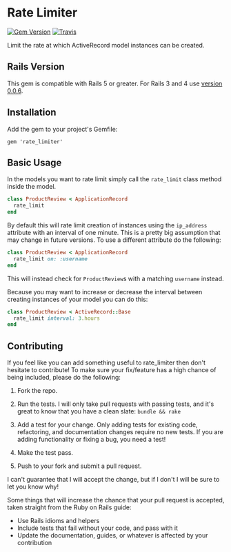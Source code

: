 # Rate Limiter

[![Gem Version](https://badge.fury.io/rb/rate_limiter.svg)](https://badge.fury.io/rb/rate_limiter)
[![Travis](https://travis-ci.com/seaneshbaugh/rate_limiter.svg?branch=master)](https://travis-ci.org/seaneshbaugh/rate_limiter)

Limit the rate at which ActiveRecord model instances can be created.

## Rails Version

This gem is compatible with Rails 5 or greater. For Rails 3 and 4 use [version 0.0.6](https://rubygems.org/gems/rate_limiter/versions/0.0.6).

## Installation

Add the gem to your project's Gemfile:

    gem 'rate_limiter'

## Basic Usage

In the models you want to rate limit simply call the `rate_limit` class method inside the model.

```ruby
class ProductReview < ApplicationRecord
  rate_limit
end
```

By default this will rate limit creation of instances using the `ip_address` attribute with an interval of one minute. This is a pretty big assumption that may change in future versions. To use a different attribute do the following:

```ruby
class ProductReview < ApplicationRecord
  rate_limit on: :username
end
```

This will instead check for `ProductReview`s with a matching `username` instead.

Because you may want to increase or decrease the interval between creating instances of your model you can do this:

```ruby
class ProductReview < ActiveRecord::Base
  rate_limit interval: 3.hours
end
```

## Contributing

If you feel like you can add something useful to rate_limiter then don't hesitate to contribute! To make sure your fix/feature has a high chance of being included, please do the following:

1. Fork the repo.

2. Run the tests. I will only take pull requests with passing tests, and it's great to know that you have a clean slate: `bundle && rake`

3. Add a test for your change. Only adding tests for existing code, refactoring, and documentation changes require no new tests. If you are adding functionality or fixing a bug, you need a test!

4. Make the test pass.

5. Push to your fork and submit a pull request.

I can't guarantee that I will accept the change, but if I don't I will be sure to let you know why!

Some things that will increase the chance that your pull request is accepted, taken straight from the Ruby on Rails guide:

* Use Rails idioms and helpers
* Include tests that fail without your code, and pass with it
* Update the documentation, guides, or whatever is affected by your contribution
